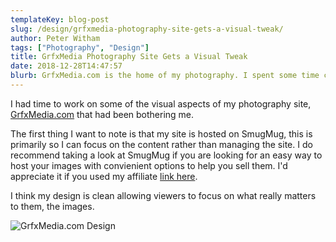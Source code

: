 ```yaml
---
templateKey: blog-post
slug: /design/grfxmedia-photography-site-gets-a-visual-tweak/
author: Peter Witham
tags: ["Photography", "Design"]
title: GrfxMedia Photography Site Gets a Visual Tweak
date: 2018-12-28T14:47:57
blurb: GrfxMedia.com is the home of my photography. I spent some time cleaning up and improving my photography site, I think you will like it.
---
```


I had time to work on some of the visual aspects of my photography site, [GrfxMedia.com](https://grfxmedia.com) that had been bothering me.

The first thing I want to note is that my site is hosted on SmugMug, this is primarily so I can focus on the content rather than managing the site. I do recommend taking a look at SmugMug if you are looking for an easy way to host your images with convienient options to help you sell them. I'd appreciate it if you used my affiliate [link here](https://pw.d.pr/HBQLvb).

I think my design is clean allowing viewers to focus on what really matters to them, the images.

![GrfxMedia.com Design](imgs/post_images/Capto_Capture-2018-12-16_01-57-05_AM-squashed.jpg)
